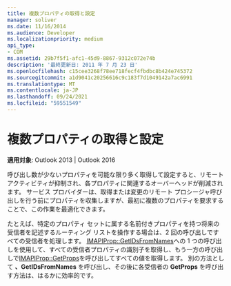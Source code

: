 ```yaml
---
title: 複数プロパティの取得と設定
manager: soliver
ms.date: 11/16/2014
ms.audience: Developer
ms.localizationpriority: medium
api_type:
- COM
ms.assetid: 29b7f5f1-afc1-45d9-8867-9312c072e74b
description: '最終更新日: 2011 年 7 月 23 日'
ms.openlocfilehash: c15cee3268f78ee718fecf4fbdbc8b424e745372
ms.sourcegitcommit: a1d9041c20256616c9c183f7d1049142a7ac6991
ms.translationtype: MT
ms.contentlocale: ja-JP
ms.lasthandoff: 09/24/2021
ms.locfileid: "59551549"
---
```

# <a name="getting-and-setting-multiple-properties"></a>複数プロパティの取得と設定

**適用対象**: Outlook 2013 | Outlook 2016 
  
呼び出し数が少ないプロパティを可能な限り多く取得して設定すると、リモート アクティビティが抑制され、各プロパティに関連するオーバーヘッドが削減されます。 サービス プロバイダーは、取得または変更のリモート プロシージャ呼び出しを行う前にプロパティを収集しますが、最初に複数のプロパティを要求することで、この作業を最適化できます。
  
たとえば、特定のプロパティ セットに属する名前付きプロパティを持つ将来の受信者を記述するルーティング リストを操作する場合は、2 回の呼び出しですべての受信者を処理します。 [IMAPIProp::GetIDsFromNames](imapiprop-getidsfromnames.md)への 1 つの呼び出しを使用して、すべての受信者プロパティの識別子を取得し、もう一方の呼び出しで[IMAPIProp::GetProps](imapiprop-getprops.md)を呼び出してすべての値を取得します。 別の方法として **、GetIDsFromNames** を呼び出し、その後に各受信者の **GetProps** を呼び出す方法は、はるかに効率的です。 
  

